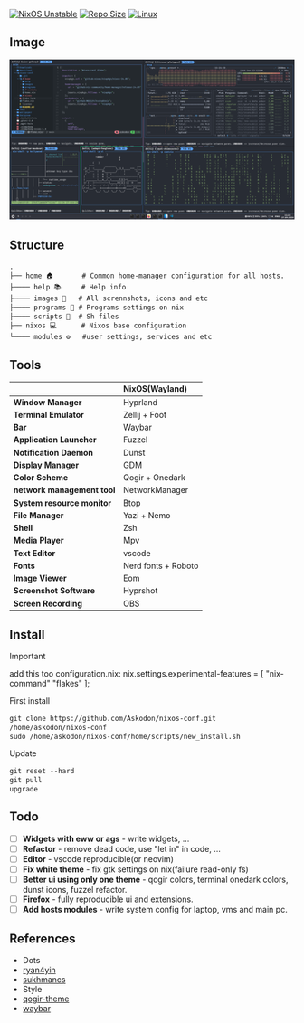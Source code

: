 [![NixOS Unstable](https://img.shields.io/badge/NixOS-24.05-blue.svg?&logo=NixOS&logoColor=white)](https://nixos.org)
[![Repo Size](https://img.shields.io/github/repo-size/askodon/nixos-conf?label=Repo%20Size)]()
[![Linux](https://img.shields.io/badge/Linux-%23.svg?logo=linux&color=FCC624&logoColor=black)](https://www.linux.org/)


## Image
![rice](./home/images/hypr-rice.png)


## Structure
```plaintext
.
├── home 🏠       # Common home-manager configuration for all hosts.
├──── help 📚     # Help info
├──── images 🎨   # All scrennshots, icons and etc
├──── programs 🔧 # Programs settings on nix
├──── scripts 🚀  # Sh files
├── nixos 💻      # Nixos base configuration
└──── modules ⚙️   #user settings, services and etc
```
## Tools

|                             | NixOS(Wayland)                                                                                                      |
| --------------------------- | :------------------------------------------------------------------------------------------------------------------ |
| **Window Manager**          | Hyprland                                                                                                            |
| **Terminal Emulator**       | Zellij + Foot                                                                                                       |
| **Bar**                     | Waybar                                                                                                              |
| **Application Launcher**    | Fuzzel                                                                                                              |
| **Notification Daemon**     | Dunst                                                                                                               |
| **Display Manager**         | GDM                                                                                                                 |
| **Color Scheme**            | Qogir + Onedark                                                                                                     |
| **network management tool** | NetworkManager                                                                                                      |
| **System resource monitor** | Btop                                                                                                                |
| **File Manager**            | Yazi + Nemo                                                                                                         |
| **Shell**                   | Zsh                                                                                                                 |
| **Media Player**            | Mpv                                                                                                                 |
| **Text Editor**             | vscode                                                                                                              |
| **Fonts**                   | Nerd fonts + Roboto                                                                                                 |
| **Image Viewer**            | Eom                                                                                                                 |
| **Screenshot Software**     | Hyprshot                                                                                                            |
| **Screen Recording**        | OBS                                                                                                                 |   

## Install

> [!IMPORTANT]
> add this too configuration.nix:
> nix.settings.experimental-features = [ "nix-command" "flakes" ];

First install
```
git clone https://github.com/Askodon/nixos-conf.git /home/askodon/nixos-conf
sudo /home/askodon/nixos-conf/home/scripts/new_install.sh
```

Update
```
git reset --hard
git pull
upgrade
```

## Todo

- [ ] **Widgets with eww or ags** - write widgets, ...
- [ ] **Refactor** - remove dead code, use "let in" in code, ...
- [ ] **Editor** - vscode reproducible(or neovim)
- [ ] **Fix white theme** - fix gtk settings on nix(failure read-only fs)
- [ ] **Better ui using only one theme** - qogir colors, terminal onedark colors, dunst icons, fuzzel refactor.
- [ ] **Firefox** - fully reproducible ui and extensions.
- [ ] **Add hosts modules** - write system config for laptop, vms and main pc.  

## References
- Dots
 - [ryan4yin](https://github.com/ryan4yin/nix-config)
 - [sukhmancs](https://github.com/sukhmancs/nixos-configs/blob/main/README.md)
- Style
 - [qogir-theme](https://github.com/vinceliuice/Qogir-theme)
 - [waybar](https://github.com/TheFrankyDoll/win10-style-waybar)

